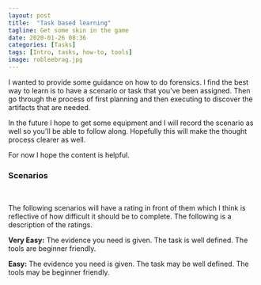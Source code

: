 ```yaml
---
layout: post
title:  "Task based learning"
tagline: Get some skin in the game
date: 2020-01-26 08:36
categories: [Tasks]
tags: [Intro, tasks, how-to, tools]
image: robleebrag.jpg
---
```


I wanted to provide some guidance on how to do forensics. I find the best way to learn is to have a scenario or task that you've been assigned. Then go through the process of first planning and then executing to discover the artifacts that are needed. 

In the future I hope to get some equipment and I will record the scenario as well so you'll be able to follow along. Hopefully this will make the thought process clearer as well. 

For now I hope the content is helpful.

### Scenarios
<p>&nbsp;</p>
The following scenarios will have a rating in front of them which I think is reflective of how difficult it should be to complete. The following is a description of the ratings.

**Very Easy:** The evidence you need is given. The task is well defined. The tools are beginner friendly.

**Easy:** The evidence you need is given. The task may be well defined. The tools may be beginner friendly.

